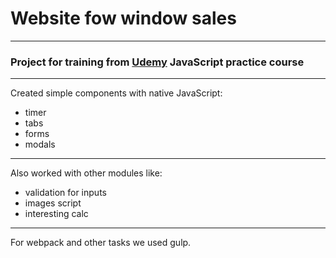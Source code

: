 # Website fow window sales
****
### Project for training from [Udemy][1] JavaScript practice course
----
Created simple components with native JavaScript:
- timer
- tabs
- forms
- modals
---
Also worked with other modules like:
- validation for inputs
- images script
- interesting calc
----
For webpack and other tasks we used gulp.






[1]: https://www.udemy.com/course/javascript_practice/